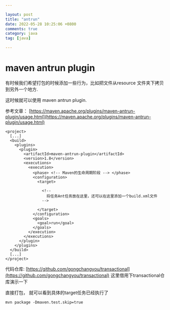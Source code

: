 ```yaml
---

layout: post
title: "antrun"
date: 2022-05-28 10:25:06 +0800
comments: true
category: java
tag: [java]

---
```


# maven antrun plugin

有时候我们希望打包的时候添加一些行为，比如把文件从resource 文件夹下拷贝到另外一个地方.

这时候就可以使用 maven antrun plugin.



参考文章： [https://maven.apache.org/plugins/maven-antrun-plugin/usage.html](https://maven.apache.org/plugins/maven-antrun-plugin/usage.html)

```
<project>
  [...]
  <build>
    <plugins>
      <plugin>
        <artifactId>maven-antrun-plugin</artifactId>
        <version>1.8</version>
        <executions>
          <execution>
            <phase> <!-- Maven的生命周期阶段 --> </phase>
            <configuration>
              <target>

                <!--
                  将任务Ant任务放在这里，还可以在这里添加一个build.xml文件
                -->

              </target>
            </configuration>
            <goals>
              <goal>run</goal>
            </goals>
          </execution>
        </executions>
      </plugin>
    </plugins>
  </build>
  [...]
</project>
```



代码仓库:   [https://github.com/gongchangyou/transactional](https://github.com/gongchangyou/transactional) 这里借用下transactional仓库演示一下



直接打包， 就可以看到具体的target任务已经执行了

```
mvn package -Dmaven.test.skip=true
```



